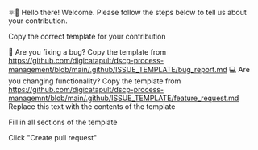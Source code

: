 ⚛👋 Hello there! Welcome. Please follow the steps below to tell us about your contribution.

Copy the correct template for your contribution

🐛 Are you fixing a bug? Copy the template from https://github.com/digicatapult/dscp-process-management/blob/main/.github/ISSUE_TEMPLATE/bug_report.md
💻 Are you changing functionality? Copy the template from https://github.com/digicatapult/dscp-process-managemnt/blob/main/.github/ISSUE_TEMPLATE/feature_request.md
Replace this text with the contents of the template

Fill in all sections of the template

Click "Create pull request"
